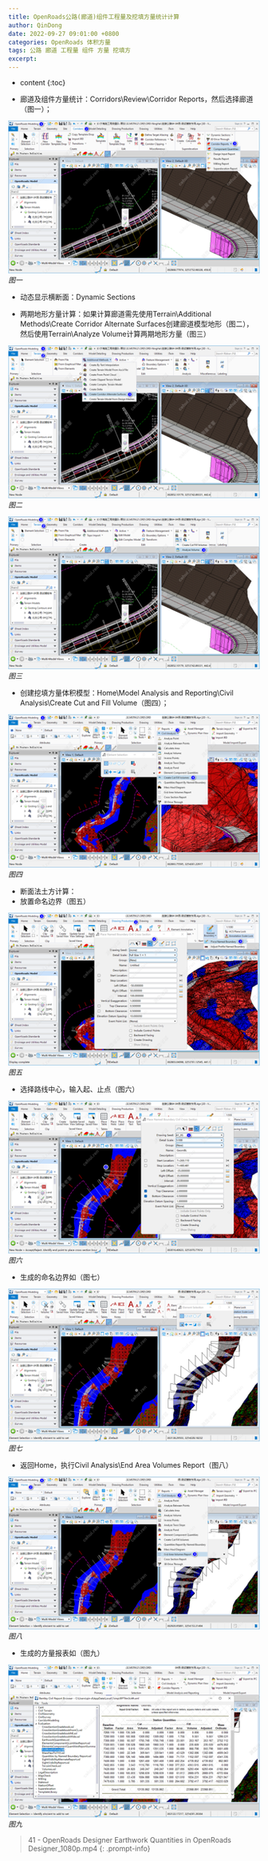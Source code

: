 ```yaml
---
title: OpenRoads公路(廊道)组件工程量及挖填方量统计计算
author: QinDong
date: 2022-09-27 09:01:00 +0800
categories: OpenRoads 体积方量
tags: 公路 廊道 工程量 组件 方量 挖填方
excerpt: 
---
```

* content
{:toc}

- 廊道及组件方量统计：Corridors\Review\Corridor Reports，然后选择廊道（图一）；

![](/img/2022/2022-09-27-08-55-10.png)
_图一_

- 动态显示横断面：Dynamic Sections

- 两期地形方量计算：如果计算廊道需先使用Terrain\Additional Methods\Create Corridor Alternate Surfaces创建廊道模型地形（图二），然后使用Terrain\Analyze Volume计算两期地形方量（图三）

![](/img/2022/2022-09-27-08-55-18.png)
_图二_

![](/img/2022/2022-09-27-08-55-26.png)
_图三_

- 创建挖填方量体积模型：Home\Model Analysis and Reporting\Civil Analysis\Create Cut and Fill Volume（图四）；

![](/img/2022/2022-09-27-08-55-34.png)
_图四_

- 断面法土方计算：
 - 放置命名边界（图五）

![](/img/2022/2022-09-27-08-55-42.png)
_图五_

 - 选择路线中心，输入起、止点（图六）

![](/img/2022/2022-09-27-08-55-49.png)
_图六_

 - 生成的命名边界如（图七）

![](/img/2022/2022-09-27-08-55-56.png)
_图七_

 - 返回Home，执行Civil Analysis\End Area Volumes Report（图八）

![](/img/2022/2022-09-27-08-56-03.png)
_图八_

 - 生成的方量报表如（图九）

![](/img/2022/2022-09-27-08-56-10.png)
_图九_

>41 - OpenRoads Designer  Earthwork Quantities in OpenRoads Designer_1080p.mp4
{: .prompt-info}